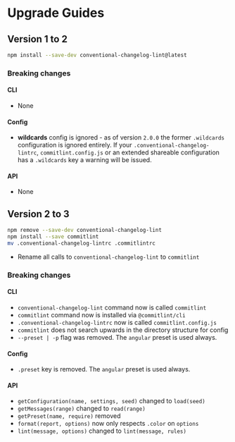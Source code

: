 # Upgrade Guides

## Version 1 to 2

```sh
npm install --save-dev conventional-changelog-lint@latest
```

### Breaking changes

#### CLI

* None

#### Config

* **wildcards** config is ignored - as of version `2.0.0` the former `.wildcards` configuration is ignored entirely. If your `.conventional-changelog-lintrc`, `commitlint.config.js` or an extended shareable configuration has a `.wildcards` key a warning will be issued.

#### API

* None

## Version 2 to 3

```sh
npm remove --save-dev conventional-changelog-lint
npm install --save commitlint
mv .conventional-changelog-lintrc .commitlintrc
```

* Rename all calls to `conventional-changelog-lint` to `commitlint`

### Breaking changes

#### CLI

* `conventional-changelog-lint` command now is called `commitlint`
* `commitlint` command now is installed via `@commitlint/cli`
* `.conventional-changelog-lintrc` now is called `commitlint.config.js`
* `commitlint` does not search upwards in the directory structure for config
* `--preset | -p` flag was removed. The `angular` preset is used always.

#### Config

* `.preset` key is removed. The `angular` preset is used always.

#### API

* `getConfiguration(name, settings, seed)` changed to `load(seed)`
* `getMessages(range)` changed to `read(range)`
* `getPreset(name, require)` removed
* `format(report, options)` now only respects `.color` on `options`
* `lint(message, options)` changed to `lint(message, rules)`
